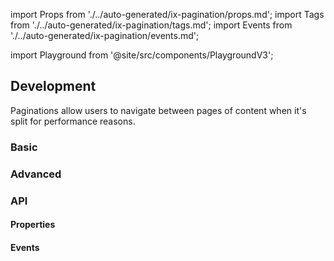 import Props from './../auto-generated/ix-pagination/props.md';
import Tags from './../auto-generated/ix-pagination/tags.md';
import Events from './../auto-generated/ix-pagination/events.md';

import Playground from '@site/src/components/PlaygroundV3';

## Development

<Tags />
<!-- introduction start -->
Paginations allow users to navigate between pages of content when it's split for performance reasons.
<!-- introduction end -->

### Basic

<Playground name="pagination"></Playground>

### Advanced

<Playground name="pagination-advanced"></Playground>

### API

#### Properties

<Props />

#### Events

<Events />
